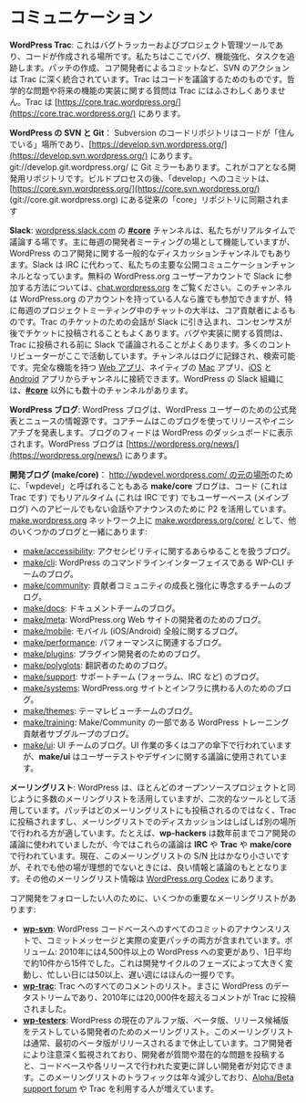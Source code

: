 <!--
# Communication
-->

# コミュニケーション

<!--
**WordPress Trac**: This is our bug tracker and project management tool, where the code happens. We track bugs, enhancements, and tasks here. SVN actions are deeply integrated into Trac, including creating patches, and commits by core developers. Trac is for discussing code. Philosophical issues and questions over implementation of a potential future feature do not belong on Trac. Trac is located at [https://core.trac.wordpress.org/](https://core.trac.wordpress.org/).
-->

**WordPress Trac**: これはバグトラッカーおよびプロジェクト管理ツールであり、コードが作成される場所です。私たちはここでバグ、機能強化、タスクを追跡します。パッチの作成、コア開発者によるコミットなど、SVN のアクションは Trac に深く統合されています。Trac はコードを議論するためのものです。哲学的な問題や将来の機能の実装に関する質問は Trac にはふさわしくありません。Trac は [https://core.trac.wordpress.org/](https://core.trac.wordpress.org/) にあります。

<!--
**WordPress SVN and Git**: The Subversion code repository is where the code “lives”, and is located at [https://develop.svn.wordpress.org/](https://develop.svn.wordpress.org/). There is also a Git mirror available at git://develop.git.wordpress.org/. This is the core development repository. After a build process, commits to “develop” are synced to the traditional “core” repository, located at [https://core.svn.wordpress.org/](https://core.svn.wordpress.org/) (git://core.git.wordpress.org).
-->

**WordPress の SVN と Git**： Subversion のコードリポジトリはコードが「住んでいる」場所であり、[https://develop.svn.wordpress.org/](https://develop.svn.wordpress.org/) にあります。git://develop.git.wordpress.org/ に Git ミラーもあります。これがコアとなる開発用リポジトリです。ビルドプロセスの後、「develop」へのコミットは、[https://core.svn.wordpress.org/](https://core.svn.wordpress.org/) (git://core.git.wordpress.org) にある従来の「core」リポジトリに同期されます

<!--
**Slack**: The **[#core](https://make.wordpress.org/core/tag/core/)** channel on [wordpress.slack.com](http://wordpress.slack.com) is our place for real-time discussion. It primarily serves as the venue for our weekly developer meeting, but is also a general discussion channel for WordPress core development. Slack has replaced IRC as our primary public communication channel. To learn how to join Slack with your free WordPress.org user account, visit [chat.wordpress.org](http://chat.wordpress.org). The channel is open to anyone with a WordPress.org account, but the majority of chatter, especially during our weekly project meeting, comes from core contributors. Often, a conversation for a Trac ticket will be pulled into Slack, with the consensus later posted to the ticket. Bugs and questions of implementation will often be hashed out in Slack before ending up on Trac. Many contributors idle here. The channel is logged and searchable. You can connect to the channel through the fully-featured [web app](https://wordpress.slack.com/), a native [Mac](https://itunes.apple.com/us/app/slack/id803453959?ls=1&mt=12) app, and [iOS](https://itunes.apple.com/us/app/slack-app/id618783545?ls=1&mt=8) and [Android](https://play.google.com/store/apps/details?id=com.Slack) apps. There are also dozens more channels on the WordPress Slack organization, in addition to **[#core](https://make.wordpress.org/core/tag/core/)**.
-->

**Slack**: [wordpress.slack.com](http://wordpress.slack.com) の **[#core](https://make.wordpress.org/core/tag/core/)** チャンネルは、私たちがリアルタイムで議論する場です。主に毎週の開発者ミーティングの場として機能していますが、WordPress のコア開発に関する一般的なディスカッションチャンネルでもあります。Slack は IRC に代わって、私たちの主要な公開コミュニケーションチャンネルとなっています。無料の WordPress.org ユーザーアカウントで Slack に参加する方法については、[chat.wordpress.org](http://chat.wordpress.org) をご覧ください。このチャンネルは WordPress.org のアカウントを持っている人なら誰でも参加できますが、特に毎週のプロジェクトミーティング中のチャットの大半は、コア貢献者によるものです。Trac のチケットのための会話が Slack に引き込まれ、コンセンサスが後でチケットに投稿されることもよくあります。バグや実装に関する質問は、Trac に投稿される前に Slack で議論されることがよくあります。多くのコントリビューターがここで活動しています。チャンネルはログに記録され、検索可能です。完全な機能を持つ [Web アプリ](https://wordpress.slack.com/)、ネイティブの [Mac](https://itunes.apple.com/us/app/slack/id803453959?ls=1&mt=12) アプリ、[iOS](https://itunes.apple.com/us/app/slack-app/id618783545?ls=1&mt=8) と [Android](https://play.google.com/store/apps/details?id=com.Slack) アプリからチャンネルに接続できます。WordPress の Slack 組織には、**[#core](https://make.wordpress.org/core/tag/core/)** 以外にも数十のチャンネルがあります。

<!--
**WordPress Blog**: The WordPress Blog is a source of official announcements and news for the users of WordPress. The core team uses this blog to announce releases and initiatives. The blog feed appears in the dashboard of WordPress installs. The WordPress blog is located at [https://wordpress.org/news/](https://wordpress.org/news/).
-->

**WordPress ブログ**: WordPress ブログは、WordPress ユーザーのための公式発表とニュースの情報源です。コアチームはこのブログを使ってリリースやイニシアチブを発表します。ブログのフィードは WordPress のダッシュボードに表示されます。WordPress ブログは [https://wordpress.org/news/](https://wordpress.org/news/) にあります。

<!--
**Development Blog (make/core)**: Sometimes referred to as “wpdevel” for its [original location of http://wpdevel.wordpress.com/](http://wpdevel.wordpress.com/), the **make/core** blog leverages P2 for conversation and announcements that are not code (this is Trac), real time (this is IRC), or appeal to the user base (main blog). Located on the [make.wordpress.org](https://make.wordpress.org/) network as [make.wordpress.org/core/](https://make.wordpress.org/core/), along with several other blogs:
-->

**開発ブログ (make/core)**： [http://wpdevel.wordpress.com/ の元の場所](http://wpdevel.wordpress.com/)のために、「wpdevel」と呼ばれることもある **make/core** ブログは、コード (これは Trac です) でもリアルタイム (これは IRC です) でもユーザーベース (メインブログ) へのアピールでもない会話やアナウンスのために P2 を活用しています。[make.wordpress.org](https://make.wordpress.org/) ネットワーク上に [make.wordpress.org/core/](https://make.wordpress.org/core/) として、他のいくつかのブログと一緒にあります:

<!--
*   [make/accessibility](https://make.wordpress.org/accessibility/): The blog for all things accessibility.
*   [make/cli](https://make.wordpress.org/cli/): The blog for the WP-CLI team, the command line interface to WordPress.
*   [make/community](https://make.wordpress.org/community/): The blog for the team dedicated to growing and strengthening our contributor community.
*   [make/docs](https://make.wordpress.org/docs/): The blog for the documentation team.
*   [make/meta](https://make.wordpress.org/meta/): The blog for the developers of the WordPress.org website.
*   [make/mobile](https://make.wordpress.org/mobile/): The blog for all things mobile (iOS/Android).
*   [make/performance](https://make.wordpress.org/performance/): The blog for all things performance-related.
*   [make/plugins](https://make.wordpress.org/plugins/): The blog for plugin developers.
*   [make/polyglots](https://make.wordpress.org/polyglots/): The blog for translators.
*   [make/support](https://make.wordpress.org/support/): The blog for the support team (forums, IRC, etc).
*   [make/systems](https://make.wordpress.org/systems/): The blog for those working on the WordPress.org site and infrastructure.
*   [make/themes](https://make.wordpress.org/themes/): The blog for the theme review team.
*   [make/training](https://make.wordpress.org/training/): The blog for the WordPress Training contributor sub-group, part of Make/Community.
*   [make/ui](https://make.wordpress.org/ui/): The blog for the UI team. Much of the UI work is done under the umbrella of core, but **make/ui** is used for discussion of user testing and design issues.
-->

*   [make/accessibility](https://make.wordpress.org/accessibility/): アクセシビリティに関するあらゆることを扱うブログ。
*   [make/cli](https://make.wordpress.org/cli/): WordPress のコマンドラインインターフェイスである WP-CLI チームのブログ。
*   [make/community](https://make.wordpress.org/community/): 貢献者コミュニティの成長と強化に専念するチームのブログ。
*   [make/docs](https://make.wordpress.org/docs/): ドキュメントチームのブログ。
*   [make/meta](https://make.wordpress.org/meta/): WordPress.org Web サイトの開発者のためのブログ。
*   [make/mobile](https://make.wordpress.org/mobile/): モバイル (iOS/Android) 全般に関するブログ。
*   [make/performance](https://make.wordpress.org/performance/): パフォーマンスに関連するブログ。
*   [make/plugins](https://make.wordpress.org/plugins/): プラグイン開発者のためのブログ。
*   [make/polyglots](https://make.wordpress.org/polyglots/): 翻訳者のためのブログ。
*   [make/support](https://make.wordpress.org/support/): サポートチーム (フォーラム、IRC など) のブログ。
*   [make/systems](https://make.wordpress.org/systems/): WordPress.org サイトとインフラに携わる人のためのブログ。
*   [make/themes](https://make.wordpress.org/themes/): テーマレビューチームのブログ。
*   [make/training](https://make.wordpress.org/training/): Make/Community の一部である WordPress トレーニング貢献者サブグループのブログ。
*   [make/ui](https://make.wordpress.org/ui/): UI チームのブログ。UI 作業の多くはコアの傘下で行われていますが、**make/ui** はユーザーテストやデザインに関する議論に使用されています。

<!--
**Mailing Lists**: WordPress leverages numerous mailing lists like most open source projects, but as a secondary tool. Patches are posted to Trac, rather than to any mailing list, and discussions on the mailing lists are often better suited in another venue. For example, **wp-hackers** was used for core development discussions years ago, but now these discussions will occur in **IRC**, on **Trac**, and on **make/core**. The list currently has a rather poor signal/noise ratio, but is still a source of good information and discussion when other venues might not be ideal. Additional mailing list information is available on the [WordPress.org Codex](https://codex.wordpress.org/Mailing_Lists).
-->

**メーリングリスト**: WordPress は、ほとんどのオープンソースプロジェクトと同じように多数のメーリングリストを活用していますが、二次的なツールとして活用しています。パッチはどのメーリングリストにも投稿されるのではなく、Trac に投稿されますし、メーリングリストでのディスカッションはしばしば別の場所で行われる方が適しています。たとえば、**wp-hackers** は数年前までコア開発の議論に使われていましたが、今ではこれらの議論は **IRC** や **Trac** や **make/core** で行われています。現在、このメーリングリストの S/N 比はかなり小さいですが、それでも他の場が理想的でないときには、良い情報と議論のもととなります。その他のメーリングリスト情報は [WordPress.org Codex](https://codex.wordpress.org/Mailing_Lists) にあります。

<!--
There are some important mailing lists for those who wish to follow core development:
-->

コア開発をフォローしたい人のために、いくつかの重要なメーリングリストがあります:

<!--
*   **[wp-svn](https://lists.wordpress.org/mailman/listinfo/wp-svn)**: An announcement list of every commit to the WordPress codebase, which includes both the commit message and the actual patch of changes. Volume: There were more than 4,500 changes to WordPress in 2010, an average of about 10-15 per day. This fluctuates wildly depending on the phase of the development cycle, from 50 or more in a busy day to only a handful during a slow week.
*   **[wp-trac](https://lists.wordpress.org/mailman/listinfo/wp-trac)**: An announcement list of every comment to Trac. Truly the WordPress firehose, there were more than 20,000 comments posted to Trac in 2010.
*   **[wp-testers](http://lists.automattic.com/mailman/listinfo/wp-testers)**: A mailing list for developers testing the current alpha, beta, or release candidate of WordPress. This list is typically dormant until the first beta release. Closely watched by core developers, this is a great way for developers to post questions or potential issues that can then be addressed by those familiar with the codebase and the changes that went into each release. The list has seen a decline in traffic over the years, with more individuals opting for the [Alpha/Beta support forum](https://wordpress.org/support/forum/alphabeta) or Trac.
-->

*   **[wp-svn](https://lists.wordpress.org/mailman/listinfo/wp-svn)**: WordPress コードベースへのすべてのコミットのアナウンスリストで、コミットメッセージと実際の変更パッチの両方が含まれています。ボリューム: 2010年には4,500件以上の WordPress への変更があり、1日平均で約10件から15件でした。これは開発サイクルのフェーズによって大きく変動し、忙しい日には50以上、遅い週にはほんの一握りです。
*   **[wp-trac](https://lists.wordpress.org/mailman/listinfo/wp-trac)**: Trac へのすべてのコメントのリスト。まさに WordPress のデータストリームであり、2010年には20,000件を超えるコメントが Trac に投稿されました。
*   **[wp-testers](http://lists.automattic.com/mailman/listinfo/wp-testers)**: WordPress の現在のアルファ版、ベータ版、リリース候補版をテストしている開発者のためのメーリングリスト。このメーリングリストは通常、最初のベータ版がリリースされるまで休止しています。コア開発者により注意深く監視されており、開発者が質問や潜在的な問題を投稿すると、コードベースや各リリースで行われた変更に詳しい開発者が対応できます。このメーリングリストのトラフィックは年々減少しており、[Alpha/Beta support forum](https://wordpress.org/support/forum/alphabeta) や Trac を利用する人が増えています。
